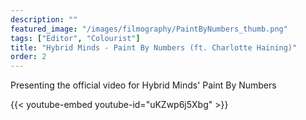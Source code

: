```yaml
---
description: ""
featured_image: "/images/filmography/PaintByNumbers_thumb.png"
tags: ["Editor", "Colourist"]
title: "Hybrid Minds - Paint By Numbers (ft. Charlotte Haining)"
order: 2
---
```


Presenting the official video for Hybrid Minds' Paint By Numbers

{{< youtube-embed youtube-id="uKZwp6j5Xbg" >}}